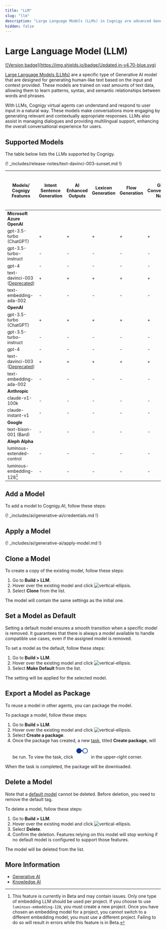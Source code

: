 ```yaml
---
title: "LLM"
slug: "llm"
description: "Large Language Models (LLMs) in Cognigy are advanced Generative AI models that generate human-like text based on input and context. Trained on vast text data, they understand user input, provide contextually appropriate responses, manage dialogues, and offer multilingual support for an enhanced conversational experience."
hidden: false
---
```

# Large Language Model (LLM)

[![Version badge](https://img.shields.io/badge/Updated in-v4.70-blue.svg)](../../../release-notes/4.70.md)

[Large Language Models (LLMs)](https://en.wikipedia.org/wiki/Large_language_model) are a specific type of Generative AI model that are designed for generating human-like text based on the input and context provided. These models are trained on vast amounts of text data, allowing them to learn patterns, syntax, and semantic relationships between words and phrases. 

With LLMs, Cognigy virtual agents can understand and respond to user input in a natural way. These models make conversations more engaging by generating relevant and contextually appropriate responses. LLMs also assist in managing dialogues and providing multilingual support, enhancing the overall conversational experience for users.

## Supported Models

The table below lists the LLMs supported by Cognigy.

{! _includes/release-notes/text-davinci-003-sunset.md !}

| Models/<br>Cognigy Features                                                                                               | Intent Sentence Generation | AI Enhanced Outputs | Lexicon Generation | Flow Generation | GPT Conversation Node | LLM Prompt Node & LLM-powered Answer Extraction    | Generate Node Output | Knowledge Search | Sentiment Analysis |
|---------------------------------------------------------------------------------------------------------------------------|----------------------------|---------------------|--------------------|-----------------|-----------------------|----------------------------------------------------|----------------------|------------------|--------------------|
| **Microsoft Azure OpenAI**                                                                                                |                            |                     |                    |                 |                       |                                                    |                      |                  |                    |
| gpt-3.5-turbo (ChatGPT)                                                                                                   | +                          | +                   | +                  | +               | +                     | +                                                  | +                    | -                | +                  |
| gpt-3.5-turbo-instruct                                                                                                    | -                          | -                   | -                  | -               | -                     | +                                                  | -                    | -                | -                  |
| gpt-4                                                                                                                     | -                          | -                   | -                  | -               | -                     | +                                                  | -                    | -                | -                  |
| text-davinci-003 ([Deprecated](https://learn.microsoft.com/en-us/azure/ai-services/openai/concepts/legacy-models#gpt-35)) | +                          | +                   | +                  | +               | +                     | +                                                  | +                    | -                | -                  |
| text-embedding-ada-002                                                                                                    | -                          | -                   | -                  | -               | -                     | -                                                  | -                    | +                | -                  |
| **OpenAI**                                                                                                                |                            |                     |                    |                 |                       |                                                    |                      |                  |                    |
| gpt-3.5-turbo (ChatGPT)                                                                                                   | +                          | +                   | +                  | +               | +                     | +                                                  | +                    | -                | +                  |
| gpt-3.5-turbo-instruct                                                                                                    | -                          | -                   | -                  | -               | -                     | +                                                  | -                    | -                | -                  |
| gpt-4                                                                                                                     | -                          | -                   | -                  | -               | -                     | +                                                  | -                    | -                | -                  |
| text-davinci-003 ([Deprecated](https://platform.openai.com/docs/deprecations/2023-07-06-gpt-and-embeddings))              | +                          | +                   | +                  | +               | +                     | +                                                  | +                    | -                | -                  |
| text-embedding-ada-002                                                                                                    | -                          | -                   | -                  | -               | -                     | -                                                  | -                    | +                | -                  |
| **Anthropic**                                                                                                             |                            |                     |                    |                 |                       |                                                    |                      |                  |                    |
| claude-v1-100k                                                                                                            | -                          | -                   | -                  | -               | -                     | +                                                  | -                    | -                | -                  |
| claude-instant-v1                                                                                                         | -                          | -                   | -                  | -               | -                     | +                                                  | -                    | -                | -                  |
| **Google**                                                                                                                |                            |                     |                    |                 |                       |                                                    |                      |                  |                    |
| text-bison-001 (Bard)                                                                                                     | -                          | -                   | -                  | -               | -                     | +                                                  | -                    | -                | -                  |
| **Aleph Alpha**                                                                                                           |                            |                     |                    |                 |                       |                                                    |                      |                  |                    |
| luminous-extended-control                                                                                                 | -                          | -                   | -                  | -               | -                     | +                                                  | -                    | -                | -                  |
| luminous-embedding-128[^*]                                                                                                | -                          | -                   | -                  | -               | -                     | -                                                  | -                    | +                | -                  | 

[^*]: This feature is currently in Beta and may contain issues. Only one type of embedding LLM should be used per project. If you choose to use `luminous-embedding-128`, you must create a new project. Once you have chosen an embedding model for a project, you cannot switch to a different embedding model; you must use a different project. Failing to do so will result in errors while this feature is in Beta.

## Add a Model

To add a model to Cognigy.AI, follow these steps:

{! _includes/ai/generative-ai/credentials.md !}

## Apply a Model

{! _includes/ai/generative-ai/apply-model.md !}

## Clone a Model

To create a copy of the existing model, follow these steps:

1. Go to **Build > LLM**.
2. Hover over the existing model and click ![vertical-ellipsis](https://docs.cognigy.com/assets/icons/vertical-ellipsis.svg).
3. Select **Clone** from the list.

The model will contain the same settings as the initial one. 

## Set a Model as Default

Setting a default model ensures a smooth transition when a specific model is removed. It guarantees that there is always a model available to handle compatible use cases, even if the assigned model is removed.

To set a model as the default, follow these steps:

1. Go to **Build > LLM**.
2. Hover over the existing model and click ![vertical-ellipsis](https://docs.cognigy.com/assets/icons/vertical-ellipsis.svg).
3. Select **Make Default** from the list.

The setting will be applied for the selected model.

## Export a Model as Package

To reuse a model in other agents, you can package the model.

To package a model, follow these steps:

1. Go to **Build > LLM**.
2. Hover over the existing model and click ![vertical-ellipsis](https://docs.cognigy.com/assets/icons/vertical-ellipsis.svg).
3. Select **Create a package**. 
4. Once the package has created, a new [task](../agents/tasks.md), titled **Create package**, will be run. To view the task, click ![task-menu](../../../assets/icons/task-menu.svg) in the upper-right corner.

When the task is completed, the package will be downloaded.

## Delete a Model

Note that a [default model](#set-a-model-as-default) cannot be deleted. Before deletion, you need to remove the default tag.

To delete a model, follow these steps:

1. Go to **Build > LLM**.
2. Hover over the existing model and click ![vertical-ellipsis](https://docs.cognigy.com/assets/icons/vertical-ellipsis.svg).
3. Select **Delete**. 
4. Confirm the deletion. Features relying on this model will stop working if no default model is configured to support those features.

The model will be deleted from the list.

## More Information

- [Generative AI](../../generative-ai.md)
- [Knowledge AI](../../knowledge-ai/overview.md)



